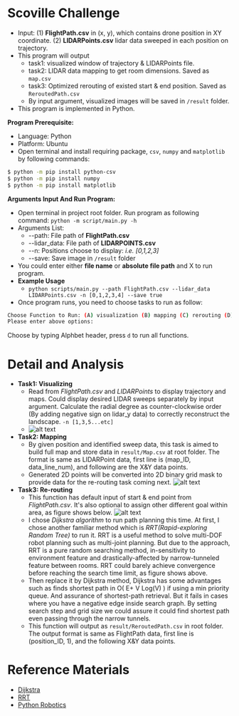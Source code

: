 # Scoville Challenge

- Input: (1) **FlightPath.csv** in (x, y), which contains drone position in XY coordinate. (2) **LIDARPoints.csv** lidar data sweeped in each position on trajectory.
- This program will output 
  - task1: visualized window of trajectory & LIDARPoints file.
  - task2: LIDAR data mapping to get room dimensions. Saved as ```map.csv```
  - task3: Optimized rerouting of existed start & end position. Saved as ```ReroutedPath.csv```
  - By input argument, visualized images will be saved in ```/result``` folder.
- This program is implemented in Python.
  

**Program Prerequisite:**
  - Language: Python
  - Platform: Ubuntu
  - Open terminal and install requiring package, ```csv```, ```numpy``` and ```matplotlib``` by following commands:
```bash
$ python -m pip install python-csv
$ python -m pip install numpy
$ python -m pip install matplotlib
```

**Arguments Input And Run Program:**
  - Open terminal in project root folder. Run program as following command: ```python -m script/main.py -h```
  - Arguments List:
      - --path: File path of **FlightPath.csv**
      - --lidar_data: File path of **LIDARPOINTS.csv**
      - --n: Positions choose to display: *i.e. [0,1,2,3]*
      - --save: Save image in ```/result``` folder
  - You could enter either **file name** or **absolute file path** and X to run program.
  - **Example Usage**
      - ```python scripts/main.py --path FlightPath.csv --lidar_data LIDARPoints.csv -n [0,1,2,3,4] --save true```
  - Once program runs, you need to choose tasks to run as follow:
```bash
Choose Function to Run: (A) visualization (B) mapping (C) rerouting (D) all 
Please enter above options:
```
Choose by typing Alphbet header, press ```d``` to run all functions.


# Detail and Analysis

  - **Task1: Visualizing**
    - Read from *FlightPath.csv* and *LIDARPoints* to display trajectory and maps. Could display desired LIDAR sweeps separately by input argument. Calculate the radial degree as counter-clockwise order (By adding negative sign on lidar_y data) to correctly reconstruct the landscape. ```-n [1,3,5...etc]```
    - ![alt text](https://i.imgur.com/HS76e2R.png)
  - **Task2: Mapping**
    - By given position and identified sweep data, this task is aimed to build full map and store data in ```result/Map.csv``` at root folder. The format is same as LIDARPoint data, first line is (map_ID, data_line_num), and following are the X&Y data points.
    - Generated 2D points will be converted into 2D binary grid mask to provide data for the re-routing task coming next.
    ![alt text](https://i.imgur.com/VFTceKM.png)
  -  **Task3: Re-routing**
        - This function has default input of start & end point from *FlightPath.csv*. It's also optional to assign other different goal within area, as figure shows below.
        ![alt text](https://i.imgur.com/Msq17gU.png)
        -  I chose *Dijkstra algorithm* to run path planning this time. At first, I chose another familiar method which is *RRT(Rapid-exploring Random Tree)* to run it. RRT is a useful method to solve multi-DOF robot planning such as multi-joint planning. But due to the approach, RRT is a pure random searching method, in-sensitivity to environment feature and drastically-affected by narrow-tunneled feature between rooms. RRT could barely achieve convergence before reaching the search time limit, as figure shows above. 
        -  Then replace it by Dijkstra method, Dijkstra has some advantages such as finds shortest path in O( E+ V Log(V) ) if using a min priority queue. And assurance of shortest-path retrieval. But it fails in cases where you have a negative edge inside search graph. By setting search step and grid size we could assure it could find shortest path even passing through the narrow tunnels.
        -  This function will output as ```result/ReroutedPath.csv``` in root folder. The output format is same as FlightPath data, first line is (position_ID, 1), and the following X&Y data points.

# Reference Materials
  - [Dijkstra](https://www.programiz.com/dsa/dijkstra-algorithm)
  - [RRT](https://medium.com/@theclassytim/robotic-path-planning-rrt-and-rrt-212319121378)
  - [Python Robotics](https://github.com/AtsushiSakai/PythonRobotics)
